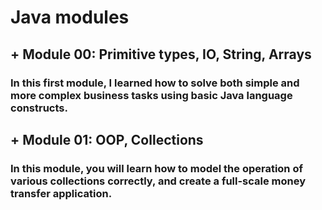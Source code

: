 # Java modules 

## + Module 00: Primitive types, IO, String, Arrays
### In this first module, I learned how to solve both simple and more complex business tasks using basic Java language constructs.



## + Module 01: OOP, Collections
### In this module, you will learn how to model the operation of various collections correctly, and create a full-scale money transfer application.